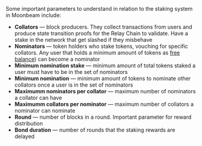 Some important parameters to understand in relation to the staking system in Moonbeam include:

-  **Collators** — block producers. They collect transactions from users and produce state transition proofs for the Relay Chain to validate. Have a stake in the network that get slashed if they misbehave
-  **Nominators** — token holders who stake tokens, vouching for specific collators. Any user that holds a minimum amount of tokens as [free balance](https://wiki.polkadot.network/docs/en/learn-accounts#balance-types)) can become a nominator
-  **Minimum nomination stake** — minimum amount of total tokens staked a user must have to be in the set of nominators
-  **Minimum nomination** — minimum amount of tokens to nominate other collators once a user is in the set of nominators
-  **Maximumm nominators per collator** — maximum number of nominators a collator can have
-  **Maximumm collators per nominator** — maximum number of collators a nominator can nominate
-  **Round** — number of blocks in a round. Important parameter for reward distribution
-  **Bond duration** — number of rounds that the staking rewards are delayed
